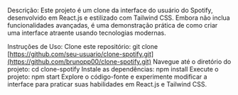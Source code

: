 Descrição: Este projeto é um clone da interface do usuário do Spotify, desenvolvido em React.js e estilizado com Tailwind CSS. Embora não inclua funcionalidades avançadas, é uma demonstração prática de como criar uma interface atraente usando tecnologias modernas.

Instruções de Uso: Clone este repositório: git clone [https://github.com/seu-usuario/clone-spotify.git](https://github.com/brunopp00/clone-spotify.git) Navegue até o diretório do projeto: cd clone-spotify Instale as dependências: npm install Execute o projeto: npm start Explore o código-fonte e experimente modificar a interface para praticar suas habilidades em React.js e Tailwind CSS.

